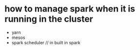 # how to manage spark when it is running in the cluster

* yarn
* mesos
* spark scheduler  // in built in spark
